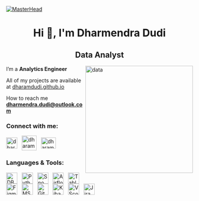[![MasterHead](https://64.media.tumblr.com/e208a7585ff89d79afbd355ad9351991/3f44fb481ccdf2ae-00/s1280x1920/5cf6aaf74177d6f3615b0a814e4acaf99e259d77.gifv)](https://dharamdudi.github.io)
<h1 align="center">Hi 👋, I'm Dharmendra Dudi<br> </h1>
<h2 align="center">Data Analyst</h2>
<img align="right" alt="data" height="290" src="https://media4.giphy.com/media/v1.Y2lkPTc5MGI3NjExc2FseWwxeWI1bzJ5OGh2Z2Zqejd3dzR1d2IzamI2Mnk1bHB5OGFhNiZlcD12MV9pbnRlcm5hbF9naWZfYnlfaWQmY3Q9Zw/usXZmmgP9Z7kf39fnq/giphy.gif">

I’m a **Analytics Engineer**

All of my projects are available at [dharamdudi.github.io](https://dharamdudi.github.io)

How to reach me **dharmendra.dudi@outlook.com**

<h3 align="left">Connect with me:</h3>
<p align="left">
<a href="https://linkedin.com/in/dharamdudi" target="blank"><img align="center" src="https://raw.githubusercontent.com/rahuldkjain/github-profile-readme-generator/master/src/images/icons/Social/linked-in-alt.svg" alt="dharamdudi" height="30" width="30" ></a> &nbsp;
<a href="https://www.hackerrank.com/dharamdudi" target="blank"><img align="center" src="https://raw.githubusercontent.com/rahuldkjain/github-profile-readme-generator/master/src/images/icons/Social/hackerrank.svg" alt="dharamdudi" height="40" width="40" ></a> &nbsp;
<a href="https://www.leetcode.com/dharamdudi" target="blank"><img align="center" src="https://raw.githubusercontent.com/rahuldkjain/github-profile-readme-generator/master/src/images/icons/Social/leet-code.svg" alt="dharamdudi" height="30" width="40" ></a>
</p>

<h3 align="left">Languages & Tools:</h3>
<p align="left">
<a href="https://www.github.com/dharamdudi" ><img align="center" src="https://seeklogo.com/images/D/dbt-logo-500AB0BAA7-seeklogo.com.png" alt="DBT" height="30" width="30" ></a> &nbsp;
<a href="https://www.github.com/dharamdudi" ><img align="center" src="https://cdn.worldvectorlogo.com/logos/python-5.svg" alt="Python" height="30" width="30" ></a> &nbsp;
<a href="https://www.github.com/dharamdudi" "><img align="center" src="https://www.vectorlogo.zone/logos/snowflake/snowflake-icon.svg" alt="Snowflake" height="30" width="30" ></a> &nbsp;
<a href="https://www.github.com/dharamdudi" "><img align="center" src="https://icon.icepanel.io/Technology/svg/Apache-Airflow.svg" alt="Airflow" height="30" width="30" ></a> &nbsp;
<a href="https://www.github.com/dharamdudi" ><img align="center" src="https://cdn.worldvectorlogo.com/logos/tableau-software.svg" alt="Tableau" height="30" width="30" ></a> &nbsp;
<a href="https://www.github.com/dharamdudi" ><img align="center" src="https://www.vectorlogo.zone/logos/figma/figma-icon.svg" alt="Figma" height="30" width="30" ></a> &nbsp;
<a href="https://www.github.com/dharamdudi" ><img align="center" src="https://cdn.worldvectorlogo.com/logos/excel-4.svg" alt="MS-Excel" height="30" width="30" ></a> &nbsp;
<a href="https://www.github.com/dharamdudi" ><img align="center" src="https://cdn.worldvectorlogo.com/logos/git-icon.svg" alt="Git" height="30" width="30" ></a> &nbsp;
<a href="https://www.github.com/dharamdudi" ><img align="center" src="https://www.vectorlogo.zone/logos/elasticco_kibana/elasticco_kibana-icon.svg" alt="Kibana" height="30" width="30" ></a> &nbsp;
<a href="https://www.github.com/dharamdudi" ><img align="center" src="https://cdn.worldvectorlogo.com/logos/visual-studio-code-1.svg" alt="VScode" height="30" width="30" ></a> &nbsp;
<a href="https://www.github.com/dharamdudi" "><img align="center" src="https://cdn.worldvectorlogo.com/logos/jira-3.svg" alt="Jira" height="30" width="30" ></a> &nbsp;
</p>
